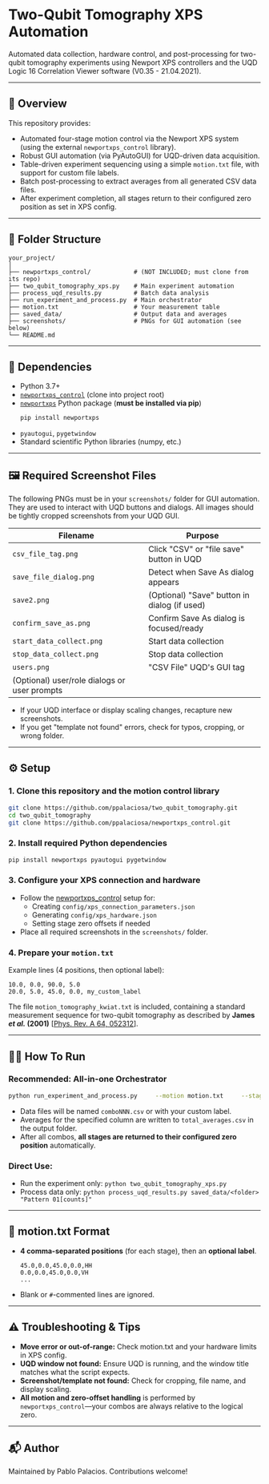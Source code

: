 
# Two-Qubit Tomography XPS Automation

Automated data collection, hardware control, and post-processing for two-qubit tomography experiments using Newport XPS controllers and the UQD Logic 16 Correlation Viewer software (V0.35 - 21.04.2021).

---

## 🚀 Overview

This repository provides:

- Automated four-stage motion control via the Newport XPS system (using the external `newportxps_control` library).
- Robust GUI automation (via PyAutoGUI) for UQD-driven data acquisition.
- Table-driven experiment sequencing using a simple `motion.txt` file, with support for custom file labels.
- Batch post-processing to extract averages from all generated CSV data files.
- After experiment completion, all stages return to their configured zero position as set in XPS config.

---

## 📁 Folder Structure

```
your_project/
│
├── newportxps_control/            # (NOT INCLUDED; must clone from its repo)
├── two_qubit_tomography_xps.py    # Main experiment automation
├── process_uqd_results.py         # Batch data analysis
├── run_experiment_and_process.py  # Main orchestrator
├── motion.txt                     # Your measurement table
├── saved_data/                    # Output data and averages
├── screenshots/                   # PNGs for GUI automation (see below)
└── README.md
```

---

## 🔗 Dependencies

- Python 3.7+
- [`newportxps_control`](https://github.com/ppalaciosa/newportxps_control) (clone into project root)
- [`newportxps`](https://pypi.org/project/newportxps/) Python package (**must be installed via pip**)
    ```sh
    pip install newportxps
    ```
- `pyautogui`, `pygetwindow`
- Standard scientific Python libraries (numpy, etc.)

---

## 🖼️ Required Screenshot Files

The following PNGs must be in your `screenshots/` folder for GUI automation. They are used to interact with UQD buttons and dialogs. All images should be tightly cropped screenshots from your UQD GUI.

| Filename                 | Purpose                                          |
|--------------------------|--------------------------------------------------|
| `csv_file_tag.png`       | Click "CSV" or "file save" button in UQD         |
| `save_file_dialog.png`   | Detect when Save As dialog appears               |
| `save2.png`              | (Optional) "Save" button in dialog (if used)     |
| `confirm_save_as.png`    | Confirm Save As dialog is focused/ready          |
| `start_data_collect.png` | Start data collection                            |
| `stop_data_collect.png`  | Stop data collection                             |
| `users.png`              | "CSV File" UQD's GUI tag
(Optional) user/role dialogs or user prompts     |

- If your UQD interface or display scaling changes, recapture new screenshots.
- If you get "template not found" errors, check for typos, cropping, or wrong folder.

---

## ⚙️ Setup

### 1. Clone this repository and the motion control library

```sh
git clone https://github.com/ppalaciosa/two_qubit_tomography.git
cd two_qubit_tomography
git clone https://github.com/ppalaciosa/newportxps_control.git
```

### 2. Install required Python dependencies

```sh
pip install newportxps pyautogui pygetwindow
```

### 3. Configure your XPS connection and hardware

- Follow the [newportxps_control](https://github.com/ppalaciosa/newportxps_control) setup for:
    - Creating `config/xps_connection_parameters.json`
    - Generating `config/xps_hardware.json`
    - Setting stage zero offsets if needed
- Place all required screenshots in the `screenshots/` folder.

### 4. Prepare your `motion.txt`

Example lines (4 positions, then optional label):
```
10.0, 0.0, 90.0, 5.0
20.0, 5.0, 45.0, 0.0, my_custom_label
```
The file `motion_tomography_kwiat.txt`  is included, containing a standard measurement sequence for two-qubit tomography as described by **James *et al.* (2001)** [[Phys. Rev. A 64, 052312](https://journals.aps.org/pra/abstract/10.1103/PhysRevA.64.052312)].

---

## 🏃‍♂️ How To Run

### **Recommended: All-in-one Orchestrator**

```sh
python run_experiment_and_process.py     --motion motion.txt     --stages 1,2,3,4     --wait 10     --desc my_table_run     --column "Pattern 01[counts]"     --process
```

- Data files will be named `comboNNN.csv` or with your custom label.
- Averages for the specified column are written to `total_averages.csv` in the output folder.
- After all combos, **all stages are returned to their configured zero position** automatically.

### **Direct Use:**
- Run the experiment only: `python two_qubit_tomography_xps.py`
- Process data only: `python process_uqd_results.py saved_data/<folder> "Pattern 01[counts]"`

---

## 📄 motion.txt Format

- **4 comma-separated positions** (for each stage), then an **optional label**.
    ```
    45.0,0.0,45.0,0.0,HH
    0.0,0.0,45.0,0.0,VH
    ...
    ```
- Blank or `#`-commented lines are ignored.

---

## ⚠️ Troubleshooting & Tips

- **Move error or out-of-range:** Check motion.txt and your hardware limits in XPS config.
- **UQD window not found:** Ensure UQD is running, and the window title matches what the script expects.
- **Screenshot/template not found:** Check for cropping, file name, and display scaling.
- **All motion and zero-offset handling** is performed by `newportxps_control`—your combos are always relative to the logical zero.


---
## 📬 Author
Maintained by Pablo Palacios. Contributions welcome!
